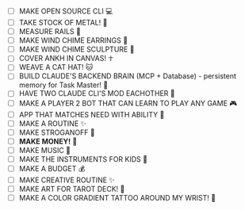 - [ ] MAKE OPEN SOURCE CLI 💻
- [ ] TAKE STOCK OF METAL! 🔩
- [ ] MEASURE RAILS 📏
- [ ] MAKE WIND CHIME EARRINGS 🎐
- [ ] MAKE WIND CHIME SCULPTURE 🎐
- [ ] COVER ANKH IN CANVAS! ☥
- [ ] WEAVE A CAT HAT! 🐱
- [ ] BUILD CLAUDE'S BACKEND BRAIN (MCP + Database) - persistent memory for Task Master! 🧠
- [ ] HAVE TWO CLAUDE CLI'S MOD EACHOTHER 🤖
- [ ] MAKE A PLAYER 2 BOT THAT CAN LEARN TO PLAY ANY GAME 🎮
- [ ] APP THAT MATCHES NEED WITH ABILITY 🤝
- [ ] MAKE A ROUTINE ✨
- [ ] MAKE STROGANOFF 🍝
- [ ] **MAKE MONEY!** 💸
- [ ] MAKE MUSIC 🎵
- [ ] MAKE THE INSTRUMENTS FOR KIDS 🎼
- [ ] MAKE A BUDGET 💰
- [ ] MAKE CREATIVE ROUTINE ✨
- [ ] MAKE ART FOR TAROT DECK! 🔮
- [ ] MAKE A COLOR GRADIENT TATTOO AROUND MY WRIST! 🌈
